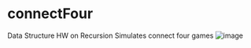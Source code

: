 # connectFour
Data Structure HW on Recursion
Simulates connect four games
![image](https://user-images.githubusercontent.com/89746831/149614048-6b93495d-dc14-40c4-a1c2-6bfb247f50d8.png)
